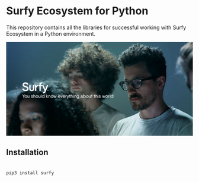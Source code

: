 # Surfy Ecosystem for Python

This repository contains all the libraries for successful working with Surfy Ecosystem in a Python environment.

![Surfy](imgs/cover.jpg?raw=true "Surfy")


## Installation

```

pip3 install surfy

```